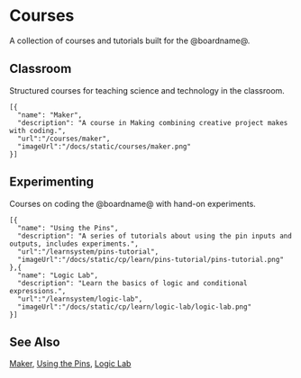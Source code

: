 # Courses

A collection of courses and tutorials built for the @boardname@.

## Classroom

Structured courses for teaching science and technology in the classroom.

```codecard
[{
  "name": "Maker",
  "description": "A course in Making combining creative project makes with coding.",
  "url":"/courses/maker",
  "imageUrl":"/docs/static/courses/maker.png"
}]
```

## Experimenting

Courses on coding the @boardname@ with hand-on experiments.

```codecard
[{
  "name": "Using the Pins",
  "description": "A series of tutorials about using the pin inputs and outputs, includes experiments.",
  "url":"/learnsystem/pins-tutorial",
  "imageUrl":"/docs/static/cp/learn/pins-tutorial/pins-tutorial.png"
},{
  "name": "Logic Lab",
  "description": "Learn the basics of logic and conditional expressions.",
  "url":"/learnsystem/logic-lab",
  "imageUrl":"/docs/static/cp/learn/logic-lab/logic-lab.png"
}]
```

## See Also

[Maker](/courses/maker), [Using the Pins](/learnsystem/pins-tutorial), [Logic Lab](/learnsystem/logic-lab)

